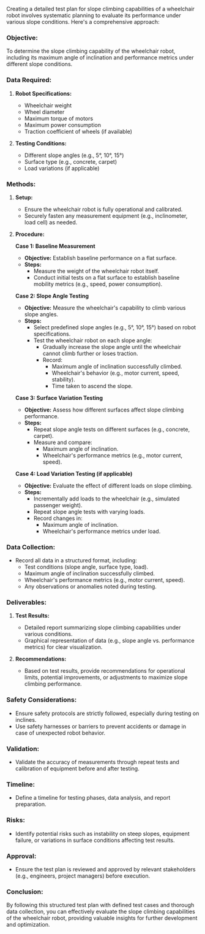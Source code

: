 Creating a detailed test plan for slope climbing capabilities of a wheelchair robot involves systematic planning to evaluate its performance under various slope conditions. Here's a comprehensive approach:

### Objective:
To determine the slope climbing capability of the wheelchair robot, including its maximum angle of inclination and performance metrics under different slope conditions.

### Data Required:
1. **Robot Specifications:**
   - Wheelchair weight
   - Wheel diameter
   - Maximum torque of motors
   - Maximum power consumption
   - Traction coefficient of wheels (if available)

2. **Testing Conditions:**
   - Different slope angles (e.g., 5°, 10°, 15°)
   - Surface type (e.g., concrete, carpet)
   - Load variations (if applicable)

### Methods:
1. **Setup:**
   - Ensure the wheelchair robot is fully operational and calibrated.
   - Securely fasten any measurement equipment (e.g., inclinometer, load cell) as needed.

2. **Procedure:**

   **Case 1: Baseline Measurement**
   - **Objective:** Establish baseline performance on a flat surface.
   - **Steps:**
     - Measure the weight of the wheelchair robot itself.
     - Conduct initial tests on a flat surface to establish baseline mobility metrics (e.g., speed, power consumption).

   **Case 2: Slope Angle Testing**
   - **Objective:** Measure the wheelchair's capability to climb various slope angles.
   - **Steps:**
     - Select predefined slope angles (e.g., 5°, 10°, 15°) based on robot specifications.
     - Test the wheelchair robot on each slope angle:
       - Gradually increase the slope angle until the wheelchair cannot climb further or loses traction.
       - Record:
         - Maximum angle of inclination successfully climbed.
         - Wheelchair's behavior (e.g., motor current, speed, stability).
         - Time taken to ascend the slope.

   **Case 3: Surface Variation Testing**
   - **Objective:** Assess how different surfaces affect slope climbing performance.
   - **Steps:**
     - Repeat slope angle tests on different surfaces (e.g., concrete, carpet).
     - Measure and compare:
       - Maximum angle of inclination.
       - Wheelchair's performance metrics (e.g., motor current, speed).

   **Case 4: Load Variation Testing (if applicable)**
   - **Objective:** Evaluate the effect of different loads on slope climbing.
   - **Steps:**
     - Incrementally add loads to the wheelchair (e.g., simulated passenger weight).
     - Repeat slope angle tests with varying loads.
     - Record changes in:
       - Maximum angle of inclination.
       - Wheelchair's performance metrics under load.

### Data Collection:
- Record all data in a structured format, including:
  - Test conditions (slope angle, surface type, load).
  - Maximum angle of inclination successfully climbed.
  - Wheelchair's performance metrics (e.g., motor current, speed).
  - Any observations or anomalies noted during testing.

### Deliverables:
1. **Test Results:**
   - Detailed report summarizing slope climbing capabilities under various conditions.
   - Graphical representation of data (e.g., slope angle vs. performance metrics) for clear visualization.

2. **Recommendations:**
   - Based on test results, provide recommendations for operational limits, potential improvements, or adjustments to maximize slope climbing performance.

### Safety Considerations:
- Ensure safety protocols are strictly followed, especially during testing on inclines.
- Use safety harnesses or barriers to prevent accidents or damage in case of unexpected robot behavior.

### Validation:
- Validate the accuracy of measurements through repeat tests and calibration of equipment before and after testing.

### Timeline:
- Define a timeline for testing phases, data analysis, and report preparation.

### Risks:
- Identify potential risks such as instability on steep slopes, equipment failure, or variations in surface conditions affecting test results.

### Approval:
- Ensure the test plan is reviewed and approved by relevant stakeholders (e.g., engineers, project managers) before execution.

### Conclusion:
By following this structured test plan with defined test cases and thorough data collection, you can effectively evaluate the slope climbing capabilities of the wheelchair robot, providing valuable insights for further development and optimization.